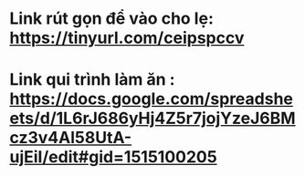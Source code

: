 # Link rút gọn để vào cho lẹ: https://tinyurl.com/ceipspccv
# Link qui trình làm ăn : https://docs.google.com/spreadsheets/d/1L6rJ686yHj4Z5r7jojYzeJ6BMcz3v4Al58UtA-ujEiI/edit#gid=1515100205
